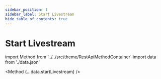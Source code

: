 ```yaml
---
sidebar_position: 1
sidebar_label: Start Livestream
hide_table_of_contents: true
---
```


# Start Livestream

import Method from '../../src/theme/RestApiMethodContainer'
import data from './data.json'

<Method
{...data.startLivestream}
/>
